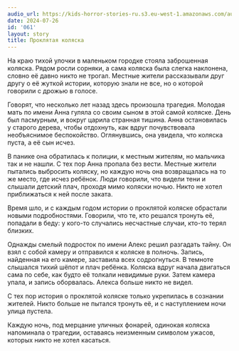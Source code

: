 ```yaml
---
audio_url: https://kids-horror-stories-ru.s3.eu-west-1.amazonaws.com/audio/061-stroller.mp3
date: 2024-07-26
id: '061'
layout: story
title: Проклятая коляска
---
```


На краю тихой улочки в маленьком городке стояла заброшенная коляска. Рядом росли сорняки, а сама коляска была слегка наклонена, словно её давно никто не трогал. Местные жители рассказывали друг другу о её жуткой истории, которую знали не все, но о которой говорили с дрожью в голосе.

Говорят, что несколько лет назад здесь произошла трагедия. Молодая мать по имени Анна гуляла со своим сыном в этой самой коляске. День был пасмурным, и вокруг царила странная тишина. Анна остановилась у старого дерева, чтобы отдохнуть, как вдруг почувствовала необъяснимое беспокойство. Оглянувшись, она увидела, что коляска пуста, а её сын исчез.

В панике она обратилась к полиции, к местным жителям, но мальчика так и не нашли. С тех пор Анна пропала без вести. Местные жители пытались выбросить коляску, но каждую ночь она возвращалась на то же место, где исчез ребёнок. Люди говорили, что видели тени и слышали детский плач, проходя мимо коляски ночью. Никто не хотел приближаться к ней после заката.

Время шло, и с каждым годом истории о проклятой коляске обрастали новыми подробностями. Говорили, что те, кто решался тронуть её, попадали в беду: у кого-то случались несчастные случаи, кто-то терял близких.

Однажды смелый подросток по имени Алекс решил разгадать тайну. Он взял с собой камеру и отправился к коляске в полночь. Запись, найденная на его камере, заставила всех содрогнуться. В темноте слышался тихий шёпот и плач ребёнка. Коляска вдруг начала двигаться сама по себе, как будто её толкали невидимые руки. Затем камера упала, и запись оборвалась. Алекса больше никто не видел.

С тех пор история о проклятой коляске только укрепилась в сознании жителей. Никто больше не пытался тронуть её, и с наступлением ночи улица пустела.

Каждую ночь, под мерцание уличных фонарей, одинокая коляска напоминала о трагедии, оставаясь неизменным символом ужасов, которых никто не хотел касаться.